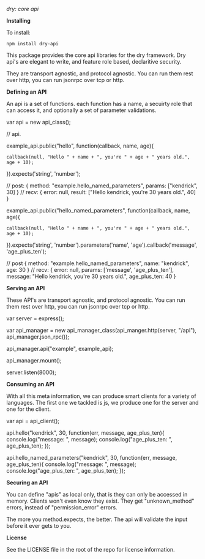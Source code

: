 
*dry: core api*

**Installing**

To install: 

    npm install dry-api


This package provides the core api libraries for the dry framework. Dry api's are elegant to write, and feature role based, declaritive security. 

They are transport agnostic, and protocol agnostic. You can run them rest over http, you can run jsonrpc over tcp or http.


**Defining an API**

An api is a set of functions. each function has a name, a secuirty role that can access it, and optionally a set of parameter validations.

var api = new api_class();

// api.<role name>

example_api.public("hello", function(callback, name, age){

    callback(null, "Hello " + name + ", you're " + age + " years old.", age + 10);

}).expects('string', 'number');

// post: { method: "example.hello_named_parameters", params: ["kendrick", 30] }
// recv: { error: null, result: ["Hello kendrick, you're 30 years old.", 40] }


example_api.public("hello_named_parameters", function(callback, name, age){

    callback(null, "Hello " + name + ", you're " + age + " years old.", age + 10);

}).expects('string', 'number').parameters('name', 'age').callback('message', 'age_plus_ten');

// post { method: "example.hello_named_parameters", name: "kendrick", age: 30 }
// recv: { error: null, params: ['message', 'age_plus_ten'], message: "Hello kendrick, you're 30 years old.", age_plus_ten: 40 }


**Serving an API**

These API's are transport agnostic, and protocol agnostic. You can run them rest over http, you can run jsonrpc over tcp or http.

var server = express();

var api_manager = new api_manager_class(api_manger.http(server, "/api"), api_manager.json_rpc());

api_manager.api("example", example_api);

api_manager.mount();

server.listen(8000);


**Consuming an API**


With all this meta information, we can produce smart clients for a variety of languages. The first one we tackled is js, we produce one for the server and one for the client.

var api = api_client();

api.hello("kendrick", 30, function(err, message, age_plus_ten){
    console.log("message: ", message);
    console.log("age_plus_ten: ", age_plus_ten);
});

api.hello_named_parameters("kendrick", 30, function(err, message, age_plus_ten){
    console.log("message: ", message);
    console.log("age_plus_ten: ", age_plus_ten);
});

**Securing an API**

You can define "apis" as local only, that is they can only be accessed in memory. Clients won't even know they exist. They get "unknown_method" errors, instead of "permission_error" errors.

The more you method.expects, the better. The api will validate the input before it ever gets to you.


**License**

See the LICENSE file in the root of the repo for license information.
